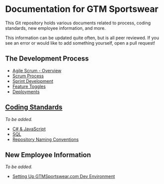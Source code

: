 # Documentation for GTM Sportswear
This Git repository holds various documents related to process, coding standards, new employee information, and more.

This information can be updated quite often, but is all peer reviewed. If you see an error or would like to add something yourself, open a pull request!

## The Development Process

* [Agile Scrum - Overview](scrum)
* [Scrum Process](process/process.md)
* [Sprint Development](process/sprints.md)
* [Feature Toggles](process/feature-toggles.md)
* [Deployments](deployments/Rules-Publish-TST-To-PRD.md)

## [Coding Standards](/codingstandards)
*To be added.*

* [C# & JavaScript](/#)
* [SQL](/#)
* [Repository Naming Conventions](/codingstandards/repositorynamingconvention.md)

## New Employee Information
*To be added.*

* [Setting Up GTMSportswear.com Dev Environment](environmentsetup/initial-.com-environment-setup.md)
